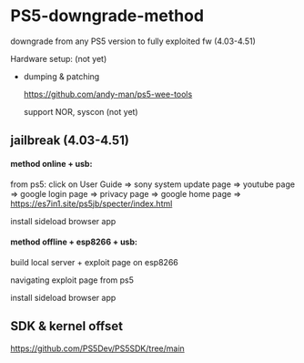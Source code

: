 # PS5-downgrade-method

downgrade from any PS5 version to fully exploited fw (4.03-4.51)

Hardware setup: (not yet)

- dumping & patching

  https://github.com/andy-man/ps5-wee-tools

  support NOR, syscon (not yet)

## jailbreak (4.03-4.51)

#### method online + usb:

from ps5: click on User Guide => sony system update page => youtube page => google login page => privacy page => google home page => https://es7in1.site/ps5jb/specter/index.html

install sideload browser app

#### method offline + esp8266 + usb:

build local server + exploit page on esp8266

navigating exploit page from ps5

install sideload browser app

## SDK & kernel offset

https://github.com/PS5Dev/PS5SDK/tree/main
